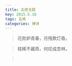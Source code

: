 ```yaml
---
title: 五绝无题
key: 2015.5.10
tags: 五绝
categories: 律诗
---
```


<blockquote class="blockquote-center">花败妒青春，月残欺灯昏。
</blockquote>
<blockquote class="blockquote-center">枝稀不藏燕，何叹成杏林。
</blockquote>
<blockquote class="blockquote-center"></br>
</blockquote>
